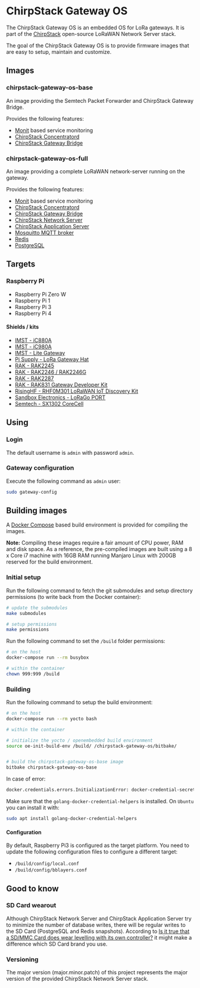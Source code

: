 # ChirpStack Gateway OS

The ChirpStack Gateway OS is an embedded OS for LoRa gateways. It is part of the
[ChirpStack](https://www.chirpstack.io/) open-source LoRaWAN Network Server stack.

The goal of the ChirpStack Gateway OS is to provide firmware images that are easy
to setup, maintain and customize.

## Images

### chirpstack-gateway-os-base

An image providing the Semtech Packet Forwarder and ChirpStack Gateway Bridge.

Provides the following features:

* [Monit](https://mmonit.com/monit/) based service monitoring
* [ChirpStack Concentratord](https://github.com/brocaar/chirpstack-concentratord/)
* [ChirpStack Gateway Bridge](https://www.chirpstack.io/gateway-bridge/)

### chirpstack-gateway-os-full

An image providing a complete LoRaWAN network-server running on the
gateway.

Provides the following features:

* [Monit](https://mmonit.com/monit/) based service monitoring
* [ChirpStack Concentratord](https://github.com/brocaar/chirpstack-concentratord/)
* [ChirpStack Gateway Bridge](https://www.chirpstack.io/gateway-bridge/)
* [ChirpStack Network Server](https://www.chirpstack.io/network-server/)
* [ChirpStack Application Server](https://www.chirpstack.io/application-server/)
* [Mosquitto MQTT broker](http://mosquitto.org/)
* [Redis](https://redis.io/)
* [PostgreSQL](https://www.postgresql.org/)

## Targets

### Raspberry Pi

* Raspberry Pi Zero W
* Raspberry Pi 1
* Raspberry Pi 3
* Raspberry Pi 4

#### Shields / kits

* [IMST - iC880A](https://wireless-solutions.de/products/long-range-radio/ic880a.html)
* [IMST - iC980A](http://www.imst.com/)
* [IMST - Lite Gateway](https://wireless-solutions.de/products/long-range-radio/lora-lite-gateway.html)
* [Pi Supply - LoRa Gateway Hat](https://uk.pi-supply.com/products/iot-lora-gateway-hat-for-raspberry-pi)
* [RAK - RAK2245](https://store.rakwireless.com/products/rak2245-pi-hat)
* [RAK - RAK2246 / RAK2246G](https://store.rakwireless.com/products/rak7246-lpwan-developer-gateway)
* [RAK - RAK2287](https://store.rakwireless.com/products/rak2287-lpwan-gateway-concentrator-module)
* [RAK - RAK831 Gateway Developer Kit](https://store.rakwireless.com/products/rak831-gateway-module?variant=22375114801252)
* [RisingHF - RHF0M301 LoRaWAN IoT Discovery Kit](http://risinghf.com/#/product-details?product_id=9&lang=en)
* [Sandbox Electronics - LoRaGo PORT](https://sandboxelectronics.com/?product=lorago-port-multi-channel-lorawan-gateway)
* [Semtech - SX1302 CoreCell](https://www.semtech.com/products/wireless-rf/lora-gateways/sx1302cxxxgw1)

## Using

### Login

The default username is `admin` with password `admin`.

### Gateway configuration

Execute the following command as `admin` user:

```bash
sudo gateway-config
```

## Building images

A [Docker Compose](https://docs.docker.com/compose/) based build environment is provided for compiling the images.

**Note:** Compiling these images require a fair amount of CPU power, RAM and disk space.
As a reference, the pre-compiled images are built using a 8 x Core i7 machine with 16GB RAM
running Manjaro Linux with 200GB reserved for the build environment.

### Initial setup

Run the following command to fetch the git submodules and setup directory
permissions (to write back from the Docker container):

```bash
# update the submodules
make submodules

# setup permissions
make permissions
```

Run the following command to set the `/build` folder permissions:

```bash
# on the host
docker-compose run --rm busybox

# within the container
chown 999:999 /build
```

### Building

Run the following command to setup the build environment:

```bash
# on the host
docker-compose run --rm yocto bash

# within the container

# initialize the yocto / openembedded build environment
source oe-init-build-env /build/ /chirpstack-gateway-os/bitbake/


# build the chirpstack-gateway-os-base image
bitbake chirpstack-gateway-os-base
```

In case of error:

```bash
docker.credentials.errors.InitializationError: docker-credential-secretservice not installed or not available in PATH
```

Make sure that the `golang-docker-credential-helpers` is installed. On `Ubuntu`
you can install it with:

```bash
sudo apt install golang-docker-credential-helpers
```

#### Configuration

By default, Raspberry Pi3 is configured as the target platform. You need to
update the following configuration files to configure a different target:

* `/build/config/local.conf`
* `/build/config/bblayers.conf`

## Good to know

### SD Card wearout

Although ChirpStack Network Server and ChirpStack Application Server try to minimize
the number of database writes, there will be regular writes to the SD Card
(PostgreSQL and Redis snapshots).
According to [Is it true that a SD/MMC Card does wear levelling with its own controller?](https://electronics.stackexchange.com/questions/27619/is-it-true-that-a-sd-mmc-card-does-wear-levelling-with-its-own-controller)
it might make a difference which SD Card brand you use.

### Versioning

The major version (major.minor.patch) of this project represents the major
version of the provided ChirpStack Network Server stack.
